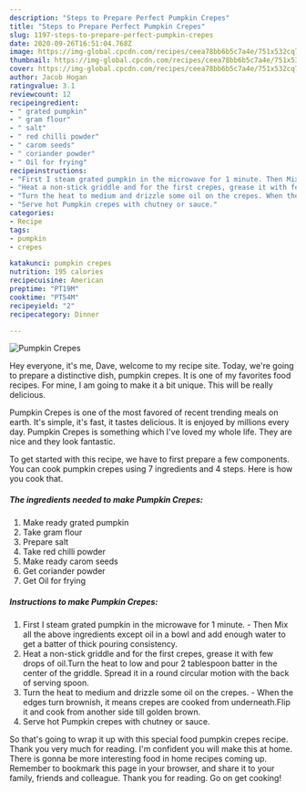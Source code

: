 ```yaml
---
description: "Steps to Prepare Perfect Pumpkin Crepes"
title: "Steps to Prepare Perfect Pumpkin Crepes"
slug: 1197-steps-to-prepare-perfect-pumpkin-crepes
date: 2020-09-26T16:51:04.768Z
image: https://img-global.cpcdn.com/recipes/ceea78bb6b5c7a4e/751x532cq70/pumpkin-crepes-recipe-main-photo.jpg
thumbnail: https://img-global.cpcdn.com/recipes/ceea78bb6b5c7a4e/751x532cq70/pumpkin-crepes-recipe-main-photo.jpg
cover: https://img-global.cpcdn.com/recipes/ceea78bb6b5c7a4e/751x532cq70/pumpkin-crepes-recipe-main-photo.jpg
author: Jacob Hogan
ratingvalue: 3.1
reviewcount: 12
recipeingredient:
- " grated pumpkin"
- " gram flour"
- " salt"
- " red chilli powder"
- " carom seeds"
- " coriander powder"
- " Oil for frying"
recipeinstructions:
- "First I steam grated pumpkin in the microwave for 1 minute. Then Mix all the above ingredients except oil in a bowl and add enough water to get a batter of thick pouring consistency."
- "Heat a non-stick griddle and for the first crepes, grease it with few drops of oil.Turn the heat to low and pour 2 tablespoon batter in the center of the griddle. Spread it in a round circular motion with the back of serving spoon."
- "Turn the heat to medium and drizzle some oil on the crepes. When the edges turn brownish, it means crepes are cooked from underneath.Flip it and cook from another side till golden brown."
- "Serve hot Pumpkin crepes with chutney or sauce."
categories:
- Recipe
tags:
- pumpkin
- crepes

katakunci: pumpkin crepes 
nutrition: 195 calories
recipecuisine: American
preptime: "PT19M"
cooktime: "PT54M"
recipeyield: "2"
recipecategory: Dinner

---
```



![Pumpkin Crepes](https://img-global.cpcdn.com/recipes/ceea78bb6b5c7a4e/751x532cq70/pumpkin-crepes-recipe-main-photo.jpg)

Hey everyone, it's me, Dave, welcome to my recipe site. Today, we're going to prepare a distinctive dish, pumpkin crepes. It is one of my favorites food recipes. For mine, I am going to make it a bit unique. This will be really delicious.

Pumpkin Crepes is one of the most favored of recent trending meals on earth. It's simple, it's fast, it tastes delicious. It is enjoyed by millions every day. Pumpkin Crepes is something which I've loved my whole life. They are nice and they look fantastic.




To get started with this recipe, we have to first prepare a few components. You can cook pumpkin crepes using 7 ingredients and 4 steps. Here is how you cook that.

<!--inarticleads1-->

##### The ingredients needed to make Pumpkin Crepes:

1. Make ready  grated pumpkin
1. Take  gram flour
1. Prepare  salt
1. Take  red chilli powder
1. Make ready  carom seeds
1. Get  coriander powder
1. Get  Oil for frying




<!--inarticleads2-->

##### Instructions to make Pumpkin Crepes:

1. First I steam grated pumpkin in the microwave for 1 minute. - Then Mix all the above ingredients except oil in a bowl and add enough water to get a batter of thick pouring consistency.
1. Heat a non-stick griddle and for the first crepes, grease it with few drops of oil.Turn the heat to low and pour 2 tablespoon batter in the center of the griddle. Spread it in a round circular motion with the back of serving spoon.
1. Turn the heat to medium and drizzle some oil on the crepes. - When the edges turn brownish, it means crepes are cooked from underneath.Flip it and cook from another side till golden brown.
1. Serve hot Pumpkin crepes with chutney or sauce.




So that's going to wrap it up with this special food pumpkin crepes recipe. Thank you very much for reading. I'm confident you will make this at home. There is gonna be more interesting food in home recipes coming up. Remember to bookmark this page in your browser, and share it to your family, friends and colleague. Thank you for reading. Go on get cooking!
